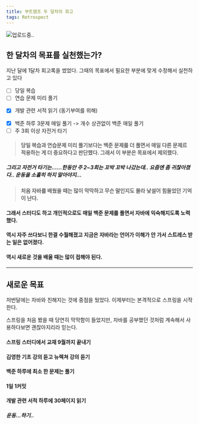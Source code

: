 ```yaml
---
title: 부트캠프 두 달차의 회고
tags: Retrospect
---
```


![업로드중..](blob:https://velog.io/b942701e-c3bb-4cf8-a1c7-2a7c9748ebe2)

## 한 달차의 목표를 실천했는가?

지난 달에 1달차 회고록을 썼었다.
그때의 목표에서 필요한 부분에 맞게 수정해서 실천하고 있다

- [ ] 당일 복습
- [ ] 연습 문제 미리 풀기
* [x] 개발 관련 서적 읽기 (동기부여를 위해)
- [x] 백준 하루 3문제 매일 풀기 -> 개수 상관없이 백준 매일 풀기
- [ ] 주 3회 이상 자전거 타기

>#### 당일 복습과 연습문제 미리 풀기보다는 백준 문제를 더 풀면서 매일 다른 문제르 적용하는 게 더 중요하다고 판단했다. 그래서 이 부분은 목표에서 제외했다.
##### 그리고 자전거 타기는......한동안 주 2~3회는 꼬박 꼬박 나갔는데.. 요즘엔 좀 귀찮아졌다.. 운동을 소홀히 하지 말아야지...

>#### 처음 자바를 배웠을 때는 많이 막막하고 무슨 말인지도 몰라 낯설어 힘들었던 기억이 난다.
#### 그래서 스터디도 하고 개인적으로도 매일 백준 문제를 풀면서 자바에 익숙해지도록 노력했다.
#### 역시 자주 쓰다보니 한결 수월해졌고 지금은 자바라는 언어가 이해가 안 가서 스트레스 받는 일은 없어졌다.
#### 역시 새로운 것을 배울 때는 많이 접해야 된다.

---
## 새로운 목표
저번달에는 자바와 친해지는 것에 중점을 뒀었다.
이제부터는 본격적으로 스프링을 시작한다.

스프링을 처음 봤을 때 당연히 막막함이 들었지만, 자바를 공부했던 것처럼 계속해서 사용하다보면 괜찮아지리라 믿는다.

>
#### 스프링 스터디에서 교재 9월까지 끝내기
#### 김영한 기초 강의 듣고 뉴렉쳐 강의 듣기
#### 백준 하루에 최소 한 문제는 풀기
#### 1일 1커밋
#### 개발 관련 서적 하루에 30페이지 읽기
##### 운동...하기..




